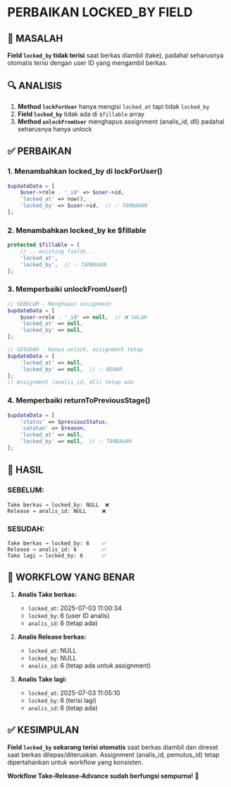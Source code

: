 # PERBAIKAN LOCKED_BY FIELD

## 🚨 MASALAH

**Field `locked_by` tidak terisi** saat berkas diambil (take), padahal seharusnya otomatis terisi dengan user ID yang mengambil berkas.

## 🔍 ANALISIS

1. **Method `lockForUser`** hanya mengisi `locked_at` tapi tidak `locked_by`
2. **Field `locked_by`** tidak ada di `$fillable` array
3. **Method `unlockFromUser`** menghapus assignment (analis_id, dll) padahal seharusnya hanya unlock

## ✅ PERBAIKAN

### 1. **Menambahkan locked_by di lockForUser()**

```php
$updateData = [
    $user->role . '_id' => $user->id,
    'locked_at' => now(),
    'locked_by' => $user->id,  // ✅ TAMBAHAN
];
```

### 2. **Menambahkan locked_by ke $fillable**

```php
protected $fillable = [
    // ...existing fields...
    'locked_at',
    'locked_by',  // ✅ TAMBAHAN
];
```

### 3. **Memperbaiki unlockFromUser()**

```php
// SEBELUM - Menghapus assignment
$updateData = [
    $user->role . '_id' => null,  // ❌ SALAH
    'locked_at' => null,
    'locked_by' => null,
];

// SESUDAH - Hanya unlock, assignment tetap
$updateData = [
    'locked_at' => null,
    'locked_by' => null,  // ✅ BENAR
];
// Assignment (analis_id, dll) tetap ada
```

### 4. **Memperbaiki returnToPreviousStage()**

```php
$updateData = [
    'status' => $previousStatus,
    'catatan' => $reason,
    'locked_at' => null,
    'locked_by' => null,  // ✅ TAMBAHAN
];
```

## 🎯 HASIL

### **SEBELUM:**

```
Take berkas → locked_by: NULL  ❌
Release → analis_id: NULL     ❌
```

### **SESUDAH:**

```
Take berkas → locked_by: 6    ✅
Release → analis_id: 6        ✅
Take lagi → locked_by: 6      ✅
```

## 🔄 WORKFLOW YANG BENAR

1. **Analis Take berkas:**
   - `locked_at`: 2025-07-03 11:00:34
   - `locked_by`: 6 (user ID analis)
   - `analis_id`: 6 (tetap ada)

2. **Analis Release berkas:**
   - `locked_at`: NULL
   - `locked_by`: NULL
   - `analis_id`: 6 (tetap ada untuk assignment)

3. **Analis Take lagi:**
   - `locked_at`: 2025-07-03 11:05:10
   - `locked_by`: 6 (terisi lagi)
   - `analis_id`: 6 (tetap ada)

## ✅ KESIMPULAN

**Field `locked_by` sekarang terisi otomatis** saat berkas diambil dan direset saat berkas dilepas/diteruskan. Assignment (analis_id, pemutus_id) tetap dipertahankan untuk workflow yang konsisten.

**Workflow Take-Release-Advance sudah berfungsi sempurna!** 🚀

